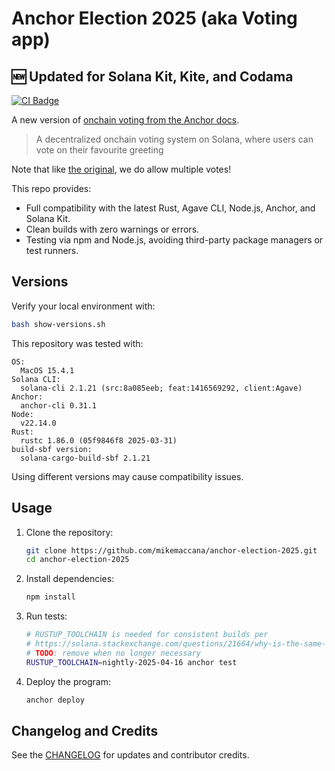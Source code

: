 # Anchor Election 2025 (aka Voting app)

## 🆕 Updated for Solana Kit, Kite, and Codama

[![CI Badge](https://github.com/solana-kite/anchor-election-2025/actions/workflows/tests.yaml/badge.svg)](https://github.com/solana-kite/anchor-election-2025/actions)

A new version of [onchain voting from the Anchor docs](https://examples.anchor-lang.com/docs/onchain-voting). 

> A decentralized onchain voting system on Solana, where users can vote on their favourite greeting

Note that like [the original](https://github.com/coral-xyz/anchor-by-example/blob/master/programs/onchain-voting/programs/onchain-voting/src/lib.rs), we do allow multiple votes!

This repo provides:

- Full compatibility with the latest Rust, Agave CLI, Node.js, Anchor, and Solana Kit.
- Clean builds with zero warnings or errors.
- Testing via npm and Node.js, avoiding third-party package managers or test runners.

## Versions

Verify your local environment with:

```bash
bash show-versions.sh
```

This repository was tested with:

```
OS:
  MacOS 15.4.1
Solana CLI:
  solana-cli 2.1.21 (src:8a085eeb; feat:1416569292, client:Agave)
Anchor:
  anchor-cli 0.31.1
Node:
  v22.14.0
Rust:
  rustc 1.86.0 (05f9846f8 2025-03-31)
build-sbf version:
  solana-cargo-build-sbf 2.1.21
```

Using different versions may cause compatibility issues.

## Usage

1. Clone the repository:

   ```bash
   git clone https://github.com/mikemaccana/anchor-election-2025.git
   cd anchor-election-2025
   ```

2. Install dependencies:

   ```bash
   npm install
   ```

3. Run tests:

   ```bash
   # RUSTUP_TOOLCHAIN is needed for consistent builds per
   # https://solana.stackexchange.com/questions/21664/why-is-the-same-commit-of-an-anchor-repo-giving-different-results-when-run-at-di
   # TODO: remove when no longer necessary
   RUSTUP_TOOLCHAIN=nightly-2025-04-16 anchor test
   ```

4. Deploy the program:
   ```bash
   anchor deploy
   ```


## Changelog and Credits

See the [CHANGELOG](CHANGELOG.md) for updates and contributor credits.
